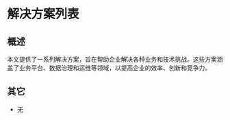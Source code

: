 # 解决方案列表

## 概述

本文提供了一系列解决方案，旨在帮助企业解决各种业务和技术挑战。这些方案涵盖了业务平台、数据治理和运维等领域，以提高企业的效率、创新和竞争力。

<SolutionPage />

## 其它

- 无